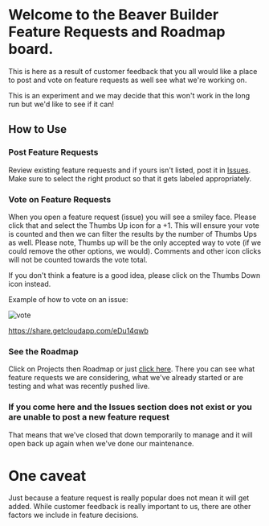 # Welcome to the Beaver Builder Feature Requests and Roadmap board.  
This is here as a result of customer feedback that you all would like a place to post and vote
on feature requests as well see what we're working on.

This is an experiment and we may decide that this won't work in the long run but we'd like to see if it can!

## How to Use

### Post Feature Requests
Review existing feature requests and if yours isn't listed, post it in [Issues](https://github.com/beaverbuilder/feature-requests/issues).  Make sure to select the right product so that it gets labeled appropriately.

### Vote on Feature Requests
When you open a feature request (issue) you will see a smiley face.  Please click that and select the Thumbs Up icon for a +1.  This will ensure your vote is counted and then we can filter the results by the number of Thumbs Ups as well.  Please note, Thumbs up will be the only accepted way to vote (if we could remove the other options, we would).  Comments and other icon clicks will not be counted towards the vote total.  

If you don't think a feature is a good idea, please click on the Thumbs Down icon instead.

Example of how to vote on an issue:

![vote](https://p199.p4.n0.cdn.getcloudapp.com/items/eDu14qwb/Screen%20Recording%202020-07-20%20at%2010.44.27%20AM.gif?v=a9f2d154cbdc84bc70f4d988039dd1fb)

https://share.getcloudapp.com/eDu14qwb


### See the Roadmap

Click on Projects then Roadmap or just [click here](https://github.com/beaverbuilder/feature-requests/projects/1).  There you can see what feature requests we are considering, what we've already started or are testing and what was recently pushed live.

### If you come here and the Issues section does not exist or you are unable to post a new feature request
That means that we've closed that down temporarily to manage and it will open back up again when we've done our maintenance.

# One caveat
Just because a feature request is really popular does not mean it will get added.  While customer feedback is really important to us, there are other factors we include in feature decisions.
